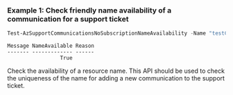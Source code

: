 ### Example 1: Check friendly name availability of a communication for a support ticket
```powershell
Test-AzSupportCommunicationsNoSubscriptionNameAvailability -Name "testCommunication" -SupportTicketName "2402084010005835" -Type "Microsoft.Support/communications"
```

```output
Message NameAvailable Reason
------- ------------- ------
                 True
```

Check the availability of a resource name. This API should be used to check the uniqueness of the name for adding a new communication to the support ticket.

